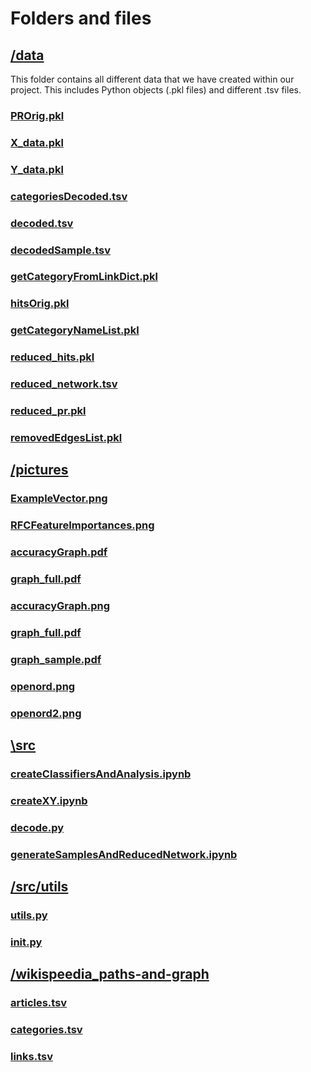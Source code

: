 # Folders and files
## [/data](https://github.com/kettroni/Network-Analysis-Project/tree/master/data)
This folder contains all different data that we have created within our project. This includes Python objects (.pkl files) and different .tsv files.
### [PROrig.pkl](https://github.com/kettroni/Network-Analysis-Project/blob/master/data/PROrig.pkl)

### [X_data.pkl](https://github.com/kettroni/Network-Analysis-Project/blob/master/data/X_data.pkl)

### [Y_data.pkl](https://github.com/kettroni/Network-Analysis-Project/blob/master/data/Y_data.pkl)

### [categoriesDecoded.tsv](https://github.com/kettroni/Network-Analysis-Project/blob/master/data/categoriesDecoded.tsv)

### [decoded.tsv](https://github.com/kettroni/Network-Analysis-Project/blob/master/data/decoded.tsv)

### [decodedSample.tsv](https://github.com/kettroni/Network-Analysis-Project/blob/master/data/decodedSample.tsv)

### [getCategoryFromLinkDict.pkl](https://github.com/kettroni/Network-Analysis-Project/blob/master/data/PROrig.pkl)

### [hitsOrig.pkl](https://github.com/kettroni/Network-Analysis-Project/blob/master/data/hitsOrig.pkl)

### [getCategoryNameList.pkl](https://github.com/kettroni/Network-Analysis-Project/blob/master/data/getCategoryNameList.pkl)

### [reduced_hits.pkl](https://github.com/kettroni/Network-Analysis-Project/blob/master/data/reduced_hits.pkl)

### [reduced_network.tsv](https://github.com/kettroni/Network-Analysis-Project/blob/master/data/reduced_network.tsv)

### [reduced_pr.pkl](https://github.com/kettroni/Network-Analysis-Project/blob/master/data/reduced_pr.pkl)

### [removedEdgesList.pkl](https://github.com/kettroni/Network-Analysis-Project/blob/master/data/removed_edgesList.pkl)


## [/pictures](https://github.com/kettroni/Network-Analysis-Project/tree/master/pictures)

### [ExampleVector.png](https://github.com/kettroni/Network-Analysis-Project/tree/master/pictures/ExampleVector.png)

### [RFCFeatureImportances.png](https://github.com/kettroni/Network-Analysis-Project/tree/master/pictures/RFCFeatureImportances.png)

### [accuracyGraph.pdf](https://github.com/kettroni/Network-Analysis-Project/tree/master/pictures/accuracyGraph.pdf)

### [graph_full.pdf](https://github.com/kettroni/Network-Analysis-Project/tree/master/pictures/graph_full.pdf)

### [accuracyGraph.png](https://github.com/kettroni/Network-Analysis-Project/tree/master/pictures/accuracyGraph.png)

### [graph_full.pdf](https://github.com/kettroni/Network-Analysis-Project/tree/master/pictures/graph_full.pdf)

### [graph_sample.pdf](https://github.com/kettroni/Network-Analysis-Project/tree/master/pictures/graph_sample.pdf)

### [openord.png](https://github.com/kettroni/Network-Analysis-Project/tree/master/pictures/openord.png)

### [openord2.png](https://github.com/kettroni/Network-Analysis-Project/tree/master/pictures/openord2.png)

## [\src](https://github.com/kettroni/Network-Analysis-Project/tree/master/src/)

### [createClassifiersAndAnalysis.ipynb](https://github.com/kettroni/Network-Analysis-Project/tree/master/src/createClassifiersAndAnalysis.ipynb)

### [createXY.ipynb](https://github.com/kettroni/Network-Analysis-Project/tree/master/src/createXY.ipynb)

### [decode.py](https://github.com/kettroni/Network-Analysis-Project/tree/master/src/decode.py)

### [generateSamplesAndReducedNetwork.ipynb](https://github.com/kettroni/Network-Analysis-Project/tree/master/src/generateSamplesAndReducedNetwork.ipynb)

## [/src/utils](https://github.com/kettroni/Network-Analysis-Project/tree/master/src/utils/)

### [utils.py](https://github.com/kettroni/Network-Analysis-Project/tree/master/src/utils/utils.py)

### [__init__.py](https://github.com/kettroni/Network-Analysis-Project/tree/master/src/utils/__init__.py)

## [/wikispeedia_paths-and-graph](https://github.com/kettroni/Network-Analysis-Project/tree/master/wikispeedia_paths-and-graph/)

### [articles.tsv](https://github.com/kettroni/Network-Analysis-Project/tree/master/wikispeedia_paths-and-graph/articles.tsv)

### [categories.tsv](https://github.com/kettroni/Network-Analysis-Project/tree/master/wikispeedia_paths-and-graph/categories.tsv)

### [links.tsv](https://github.com/kettroni/Network-Analysis-Project/tree/master/wikispeedia_paths-and-graph/links.tsv)
